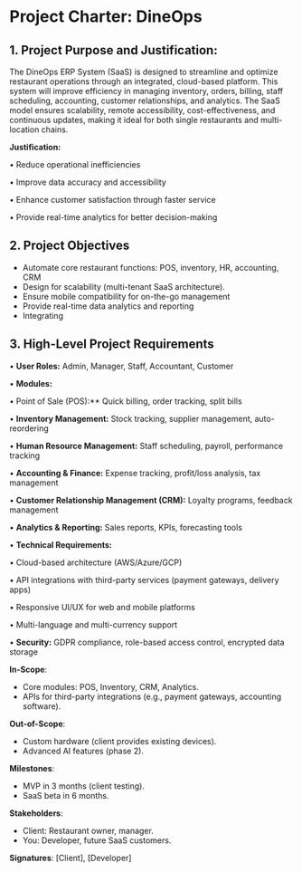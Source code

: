 # Project Charter: DineOps  

## 1. Project Purpose and Justification:
The DineOps ERP System (SaaS) is designed to streamline and optimize restaurant operations through an integrated, cloud-based platform. This system will improve efficiency in managing inventory, orders, billing, staff scheduling, accounting, customer relationships, and analytics. The SaaS model ensures scalability, remote accessibility, cost-effectiveness, and continuous updates, making it ideal for both single restaurants and multi-location chains.

**Justification:**

•  Reduce operational inefficiencies

•  Improve data accuracy and accessibility

•  Enhance customer satisfaction through faster service

•  Provide real-time analytics for better decision-making

## 2. Project Objectives
- Automate core restaurant functions: POS, inventory, HR, accounting, CRM  
- Design for scalability (multi-tenant SaaS architecture).  
- Ensure mobile compatibility for on-the-go management
- Provide real-time data analytics and reporting
- Integrating 

## 3. High-Level Project Requirements

•  **User Roles:** Admin, Manager, Staff, Accountant, Customer

• **Modules:**

 •  Point of Sale (POS):** Quick billing, order tracking, split
   bills
   
   •  **Inventory Management:** Stock tracking, supplier management,
   auto-reordering
   
   •  **Human Resource Management:** Staff scheduling, payroll,
   performance tracking
   
   •  **Accounting & Finance:** Expense tracking, profit/loss analysis,
   tax management
   
   •  **Customer Relationship Management (CRM):** Loyalty programs, feedback management
   
   •  **Analytics & Reporting:** Sales reports, KPIs, forecasting tools

• **Technical Requirements:**

•  Cloud-based architecture (AWS/Azure/GCP)

•  API integrations with third-party services (payment gateways, delivery apps)

•  Responsive UI/UX for web and mobile platforms

•  Multi-language and multi-currency support

•  **Security:** GDPR compliance, role-based access control, encrypted data storage


**In-Scope**:  
- Core modules: POS, Inventory, CRM, Analytics.  
- APIs for third-party integrations (e.g., payment gateways, accounting software).  

**Out-of-Scope**:  
- Custom hardware (client provides existing devices).  
- Advanced AI features (phase 2).  

**Milestones**:  
- MVP in 3 months (client testing).  
- SaaS beta in 6 months.  

**Stakeholders**:  
- Client: Restaurant owner, manager.  
- You: Developer, future SaaS customers.  

**Signatures**: [Client], [Developer]  
<!--stackedit_data:
eyJoaXN0b3J5IjpbLTYzNzIzOTk0NCwtMjEzOTAxMzk4MiwxMj
E3Nzk5ODY5LDE5OTU0NzQ4MzMsMjIzMDExODIxLC04MTgxMjI5
MDMsLTEwNTYyMjIyNjEsLTk1MzA3MzU5NCwtMTk1ODU2NjMzNV
19
-->